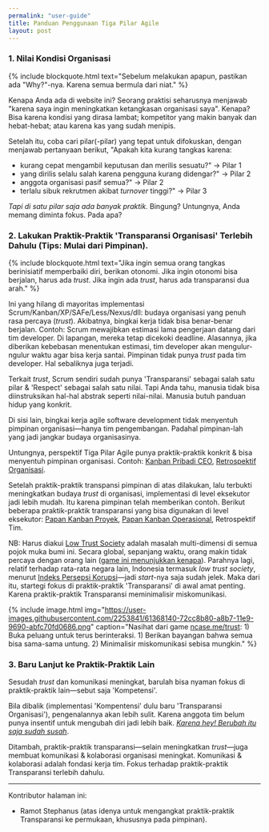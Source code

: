 ```yaml
---
permalink: "user-guide"
title: Panduan Penggunaan Tiga Pilar Agile
layout: post
---
```


### 1. Nilai Kondisi Organisasi

{% include blockquote.html
    text="Sebelum melakukan apapun, pastikan ada \"Why?\"-nya. Karena semua bermula dari niat."
    %}

Kenapa Anda ada di website ini? Seorang praktisi seharusnya menjawab "karena saya ingin meningkatkan ketangkasan organisasi saya". Kenapa? Bisa karena kondisi yang dirasa lambat; kompetitor yang makin banyak dan hebat-hebat; atau karena kas yang sudah menipis.

Setelah itu, coba cari pilar(-pilar) yang tepat untuk difokuskan, dengan menjawab pertanyaan berikut, "Apakah kita kurang tangkas karena:

* kurang cepat mengambil keputusan dan merilis sesuatu?" -> Pilar 1
* yang dirilis selalu salah karena pengguna kurang didengar?" -> Pilar 2
* anggota organisasi pasif semua?" -> Pilar 2 
* terlalu sibuk rekrutmen akibat _turnover_ tinggi?" -> Pilar 3

_Tapi di satu pilar saja ada banyak praktik_. Bingung? Untungnya, Anda memang diminta fokus. Pada apa?

### 2. Lakukan Praktik-Praktik 'Transparansi Organisasi' Terlebih Dahulu (Tips: Mulai dari Pimpinan).

{% include blockquote.html
    text="Jika ingin semua orang tangkas berinisiatif memperbaiki diri, berikan otonomi. Jika ingin otonomi bisa berjalan, harus ada <em>trust</em>. Jika ingin ada <em>trust</em>, harus ada transparansi dua arah."
    %} 

Ini yang hilang di mayoritas implementasi Scrum/Kanban/XP/SAFe/Less/Nexus/dll: budaya organisasi yang penuh rasa percaya (_trust_). Akibatnya, bingkai kerja tidak bisa benar-benar berjalan. Contoh: Scrum mewajibkan estimasi lama pengerjaan datang dari tim developer. Di lapangan, mereka tetap dicekoki deadline. Alasannya, jika diberikan kebebasan menentukan estimasi, tim developer akan mengulur-ngulur waktu agar bisa kerja santai. Pimpinan tidak punya _trust_ pada tim developer. Hal sebaliknya juga terjadi.

Terkait _trust_, Scrum sendiri sudah punya 'Transparansi' sebagai salah satu pilar & 'Respect' sebagai salah satu nilai. Tapi Anda tahu, manusia tidak bisa diinstruksikan hal-hal abstrak seperti nilai-nilai. Manusia butuh panduan hidup yang konkrit.

Di sisi lain, bingkai kerja agile software development tidak menyentuh pimpinan organisasi&mdash;hanya tim pengembangan. Padahal pimpinan-lah yang jadi jangkar budaya organisasinya.

Untungnya, perspektif Tiga Pilar Agile punya praktik-praktik konkrit & bisa menyentuh pimpinan organisasi. Contoh: [Kanban Pribadi CEO](/ceos-personal-kanban), [Retrospektif Organisasi](/organization-retrospective).

Setelah praktik-praktik transpansi pimpinan di atas dilakukan, lalu terbukti meningkatkan budaya _trust_ di organisasi, implementasi di level eksekutor jadi lebih mudah. Itu karena pimpinan telah memberikan contoh. Berikut beberapa praktik-praktik transparansi yang bisa digunakan di level eksekutor: [Papan Kanban Proyek](/kanban-board-for-a-project), [Papan Kanban Operasional](/kanban-board-for-repeating-work), Retrospektif Tim.

NB: Harus diakui [Low Trust Society](https://en.wikipedia.org/wiki/High_trust_and_low_trust_societies) adalah masalah multi-dimensi di semua pojok muka bumi ini. Secara global, sepanjang waktu, orang makin tidak percaya dengan orang lain ([game ini menunjukkan kenapa](https://ncase.me/trust/)). Parahnya lagi, relatif terhadap rata-rata negara lain, Indonesia termasuk _low trust society_, menurut [Indeks Persepsi Korupsi](https://en.wikipedia.org/wiki/Corruption_Perceptions_Index)&mdash;jadi _start_-nya saja sudah jelek. Maka dari itu, startegi fokus di praktik-praktik 'Transparansi' di awal amat penting. Karena praktik-praktik Transparansi meminimalisir miskomunikasi.

{% include image.html 
    img="https://user-images.githubusercontent.com/2253841/61368140-72cc8b80-a8b7-11e9-9690-abfc70fd0686.png"
    caption="Nasihat dari game <a href='https://ncase.me/trust/'>ncase.me/trust</a>: 1) Buka peluang untuk terus berinteraksi. 1) Berikan bayangan bahwa semua bisa sama-sama untung. 2) Minimalisir miskomunikasi sebisa mungkin."
    %}

### 3. Baru Lanjut ke Praktik-Praktik Lain

Sesudah _trust_ dan komunikasi meningkat, barulah bisa nyaman fokus di praktik-praktik lain&mdash;sebut saja 'Kompetensi'.

Bila dibalik (implementasi 'Kompentensi' dulu baru 'Transparansi Organisasi'), pengenalannya akan lebih sulit. Karena anggota tim belum punya insentif untuk mengubah diri jadi lebih baik. [_Karena hey! Berubah itu saja sudah susah_](https://www.psychologytoday.com/us/blog/neuronarrative/201707/8-reasons-why-its-so-hard-really-change-your-behavior).

Ditambah, praktik-praktik transparansi&mdash;selain meningkatkan _trust_&mdash;juga membuat komunikasi & kolaborasi organisasi meningkat. Komunikasi & kolaborasi adalah fondasi kerja tim. Fokus terhadap praktik-praktik Transparansi terlebih dahulu.

---

Kontributor halaman ini:

* Ramot Stephanus (atas idenya untuk mengangkat praktik-praktik Transparansi ke permukaan, khususnya pada pimpinan).
